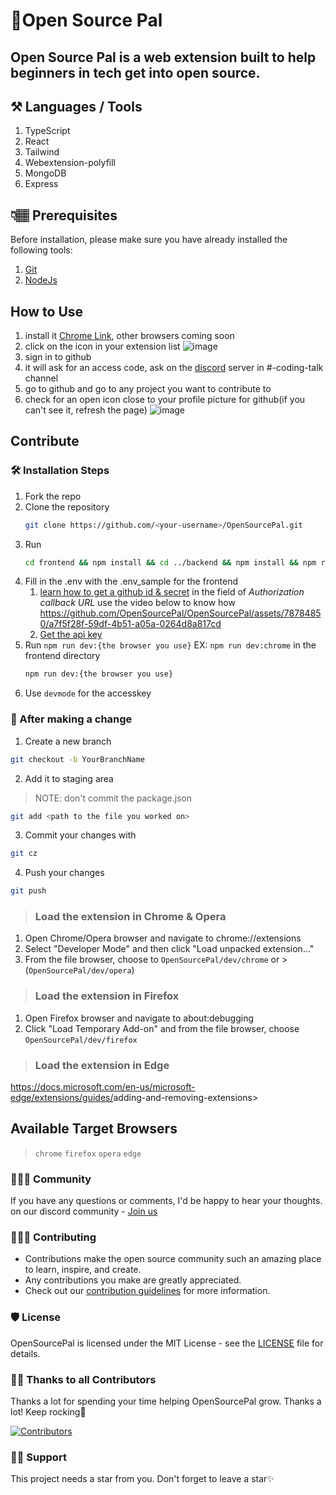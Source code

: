 # 🚀Open Source Pal
## Open Source Pal is a web extension built to help beginners in tech get into open source.

## ⚒️ Languages / Tools
1. TypeScript
2. React
3. Tailwind
4. Webextension-polyfill
5. MongoDB
6. Express

## 👇🏽 Prerequisites

Before installation, please make sure you have already installed the following tools:

1. [Git](https://git-scm.com/downloads)
2. [NodeJs](https://nodejs.org/en/download/)

## How to Use
1. install it
  [Chrome Link](https://chromewebstore.google.com/detail/open-source-pal/piplcgelcmkbfjinnbgnkeebenabcjjj), other browsers coming soon
2. click on the icon in your extension list
  ![image](https://github.com/OpenSourcePal/OpenSourcePal/assets/78784850/cdea7705-e152-499c-ace4-ce4724b2f046)
3. sign in to github
4. it will ask for an access code, ask on the [discord](https://discord.gg/ufcysW9q23) server in #-coding-talk channel
5. go to github and go to any project you want to contribute to
6. check for an open icon close to your profile picture for github(if you can't see it, refresh the page)
  ![image](https://github.com/OpenSourcePal/OpenSourcePal/assets/78784850/226c8f1a-e1de-4912-b74d-94c4e5098a78)

## Contribute
### 🛠️ Installation Steps
1. Fork the repo
2. Clone the repository
    ```bash
    git clone https://github.com/<your-username>/OpenSourcePal.git
    ```
3. Run
    ```bash
    cd frontend && npm install && cd ../backend && npm install && npm run dev
    ```
4. Fill in the .env with the .env_sample for the frontend
   1. [learn how to get a github id & secret](https://www.youtube.com/watch?v=R9lxXQcy-nM) in the field of *Authorization callback URL* use the video below to know how
      https://github.com/OpenSourcePal/OpenSourcePal/assets/78784850/a7f5f28f-59df-4b51-a05a-0264d8a817cd
   2. [Get the api key](https://makersuite.google.com/app/apikey)
5. Run `npm run dev:{the browser you use}` EX: `npm run dev:chrome` in the frontend directory
    ```bash
    npm run dev:{the browser you use}
    ```
6. Use `devmode` for the accesskey
  
### 🥂 After making a change

1. Create a new branch

```bash
git checkout -b YourBranchName
```

2. Add it to staging area

> NOTE: don't commit the package.json

```bash
git add <path to the file you worked on>
```

3. Commit your changes with

```bash
git cz
```

4. Push your changes

```bash
git push
```

>### Load the extension in Chrome & Opera
>
  1. Open Chrome/Opera browser and navigate to chrome://extensions
  2. Select "Developer Mode" and then click "Load unpacked extension..."
  3. From the file browser, choose to `OpenSourcePal/dev/chrome`
  or > (`OpenSourcePal/dev/opera`)
>
>### Load the extension in Firefox
>
 1. Open Firefox browser and navigate to about:debugging
 2. Click "Load Temporary Add-on" and from the file browser, choose  `OpenSourcePal/dev/firefox`
>
>### Load the extension in Edge
>
 <https://docs.microsoft.com/en-us/microsoft-edge/extensions/guides/>adding-and-removing-extensions>

## Available Target Browsers

> `chrome` `firefox` `opera` `edge`

### 👨‍👩‍👦 Community

If you have any questions or comments, I'd be happy to hear your thoughts. on our discord community - [Join us](https://discord.com/invite/ufcysW9q23)

### 👩🏽‍💻 Contributing

- Contributions make the open source community such an amazing place to learn, inspire, and create.
- Any contributions you make are greatly appreciated.
- Check out our [contribution guidelines](/CONTRIBUTING.md) for more information.

### 🛡️ License

OpenSourcePal is licensed under the MIT License - see the [LICENSE](LICENSE) file for details.

### 💪🏽 Thanks to all Contributors
Thanks a lot for spending your time helping OpenSourcePal grow. Thanks a lot! Keep rocking🍻

[![Contributors](https://contrib.rocks/image?repo=OpenSourcePal/OpenSourcePal)](https://github.com/OpenSourcePal/OpenSourcePal/graphs/contributors)

### 🙏🏽 Support
This project needs a star️ from you. Don't forget to leave a star✨
